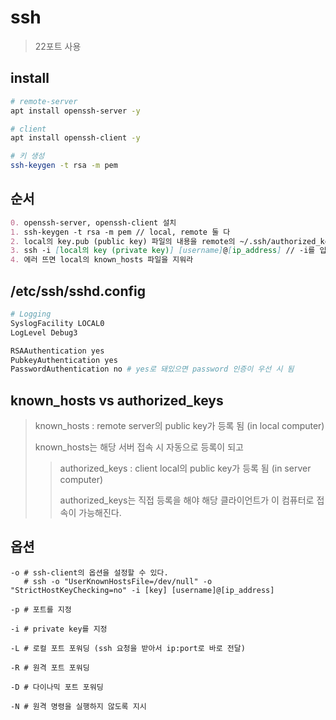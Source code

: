 # ssh

> 22포트 사용

## install

```sh
# remote-server
apt install openssh-server -y

# client
apt install openssh-client -y

# 키 생성
ssh-keygen -t rsa -m pem
```

## 순서

```markdown
0. openssh-server, openssh-client 설치
1. ssh-keygen -t rsa -m pem // local, remote 둘 다
2. local의 key.pub (public key) 파일의 내용을 remote의 ~/.ssh/authorized_key 파일에 추가
3. ssh -i [local의 key (private key)] [username]@[ip_address] // -i를 입력안하면 자동으로 지정된 경로에서 찾는다.
4. 에러 뜨면 local의 known_hosts 파일을 지워라
```

## /etc/ssh/sshd.config

```sh
# Logging
SyslogFacility LOCAL0
LogLevel Debug3

RSAAuthentication yes
PubkeyAuthentication yes
PasswordAuthentication no # yes로 돼있으면 password 인증이 우선 시 됨
```

## known_hosts vs authorized_keys

> known_hosts : remote server의 public key가 등록 됨 (in local computer)
>
> known_hosts는 해당 서버 접속 시 자동으로 등록이 되고
>
> > authorized_keys : client local의 public key가 등록 됨 (in server computer)
> >
> > authorized_keys는 직접 등록을 해야 해당 클라이언트가 이 컴퓨터로 접속이 가능해진다.

## 옵션

```
-o # ssh-client의 옵션을 설정할 수 있다.
   # ssh -o "UserKnownHostsFile=/dev/null" -o "StrictHostKeyChecking=no" -i [key] [username]@[ip_address]

-p # 포트를 지정

-i # private key를 지정

-L # 로컬 포트 포워딩 (ssh 요청을 받아서 ip:port로 바로 전달)

-R # 원격 포트 포워딩

-D # 다이나믹 포트 포워딩

-N # 원격 명령을 실행하지 않도록 지시
```
